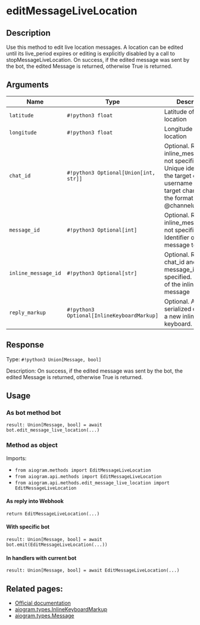 # editMessageLiveLocation

## Description

Use this method to edit live location messages. A location can be edited until its live_period expires or editing is explicitly disabled by a call to stopMessageLiveLocation. On success, if the edited message was sent by the bot, the edited Message is returned, otherwise True is returned.


## Arguments

| Name | Type | Description |
| - | - | - |
| `latitude` | `#!python3 float` | Latitude of new location |
| `longitude` | `#!python3 float` | Longitude of new location |
| `chat_id` | `#!python3 Optional[Union[int, str]]` | Optional. Required if inline_message_id is not specified. Unique identifier for the target chat or username of the target channel (in the format @channelusername) |
| `message_id` | `#!python3 Optional[int]` | Optional. Required if inline_message_id is not specified. Identifier of the message to edit |
| `inline_message_id` | `#!python3 Optional[str]` | Optional. Required if chat_id and message_id are not specified. Identifier of the inline message |
| `reply_markup` | `#!python3 Optional[InlineKeyboardMarkup]` | Optional. A JSON-serialized object for a new inline keyboard. |



## Response

Type: `#!python3 Union[Message, bool]`

Description: On success, if the edited message was sent by the bot, the edited Message is returned, otherwise True is returned.


## Usage


### As bot method bot

```python3
result: Union[Message, bool] = await bot.edit_message_live_location(...)
```

### Method as object

Imports:

- `from aiogram.methods import EditMessageLiveLocation`
- `from aiogram.api.methods import EditMessageLiveLocation`
- `from aiogram.api.methods.edit_message_live_location import EditMessageLiveLocation`

#### As reply into Webhook
```python3
return EditMessageLiveLocation(...)
```

#### With specific bot
```python3
result: Union[Message, bool] = await bot.emit(EditMessageLiveLocation(...))
```

#### In handlers with current bot
```python3
result: Union[Message, bool] = await EditMessageLiveLocation(...)
```


## Related pages:

- [Official documentation](https://core.telegram.org/bots/api#editmessagelivelocation)
- [aiogram.types.InlineKeyboardMarkup](../types/inline_keyboard_markup.md)
- [aiogram.types.Message](../types/message.md)
